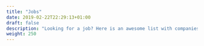 ```yaml
---
title: "Jobs"
date: 2019-02-22T22:29:13+01:00
draft: false
description: "Looking for a job? Here is an awesome list with companies who have people at the conference so you can start the chat right away!"
weight: 250
---
```

